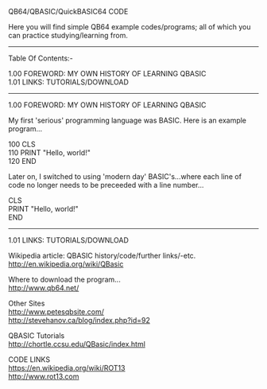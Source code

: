 QB64/QBASIC/QuickBASIC64 CODE

Here you will find simple QB64 example codes/programs; all of which you can practice studying/learning from.

-----

Table Of Contents:-

1.00 FOREWORD: MY OWN HISTORY OF LEARNING QBASIC  
1.01 LINKS: TUTORIALS/DOWNLOAD

-----

1.00 FOREWORD: MY OWN HISTORY OF LEARNING QBASIC

My first 'serious' programming language was BASIC. Here is an example program...

100 CLS  
110 PRINT "Hello, world!"  
120 END

Later on, I switched to using 'modern day' BASIC's...where each line of code no longer needs to be preceeded with a line number...

CLS  
PRINT "Hello, world!"  
END

-----

1.01 LINKS: TUTORIALS/DOWNLOAD

Wikipedia article: QBASIC history/code/further links/-etc.  
http://en.wikipedia.org/wiki/QBasic

Where to download the program...  
http://www.qb64.net/

Other Sites  
http://www.petesqbsite.com/  
http://stevehanov.ca/blog/index.php?id=92  

QBASIC Tutorials  
http://chortle.ccsu.edu/QBasic/index.html  

CODE LINKS  
https://en.wikipedia.org/wiki/ROT13  
http://www.rot13.com  


